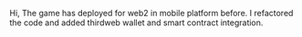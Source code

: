 Hi, The game has deployed for web2 in mobile platform before. I refactored the code and added thirdweb wallet and smart contract integration.

